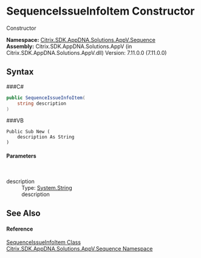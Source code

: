 # SequenceIssueInfoItem Constructor 
 

Constructor

**Namespace:**&nbsp;<a href="N_Citrix_SDK_AppDNA_Solutions_AppV_Sequence">Citrix.SDK.AppDNA.Solutions.AppV.Sequence</a><br />**Assembly:**&nbsp;Citrix.SDK.AppDNA.Solutions.AppV (in Citrix.SDK.AppDNA.Solutions.AppV.dll) Version: 7.11.0.0 (7.11.0.0)

## Syntax

###C#
```csharp
public SequenceIssueInfoItem(
	string description
)
```

###VB
```vbnet
Public Sub New ( 
	description As String
)
```


#### Parameters
&nbsp;<dl><dt>description</dt><dd>Type: <a href="http://msdn2.microsoft.com/en-us/library/s1wwdcbf" target="_blank">System.String</a><br />description</dd></dl>

## See Also


#### Reference
<a href="T_Citrix_SDK_AppDNA_Solutions_AppV_Sequence_SequenceIssueInfoItem">SequenceIssueInfoItem Class</a><br /><a href="N_Citrix_SDK_AppDNA_Solutions_AppV_Sequence">Citrix.SDK.AppDNA.Solutions.AppV.Sequence Namespace</a><br />